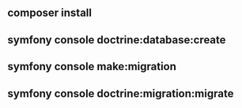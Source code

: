 ## composer install

## symfony console doctrine:database:create
## symfony console make:migration
## symfony console doctrine:migration:migrate